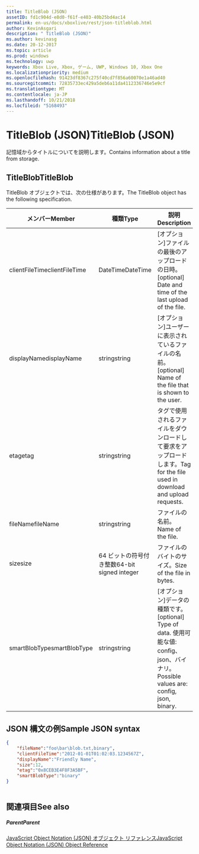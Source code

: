 ```yaml
---
title: TitleBlob (JSON)
assetID: fd1c904d-e8d0-f61f-e403-40b25bd4ac14
permalink: en-us/docs/xboxlive/rest/json-titleblob.html
author: KevinAsgari
description: " TitleBlob (JSON)"
ms.author: kevinasg
ms.date: 20-12-2017
ms.topic: article
ms.prod: windows
ms.technology: uwp
keywords: Xbox Live, Xbox, ゲーム, UWP, Windows 10, Xbox One
ms.localizationpriority: medium
ms.openlocfilehash: 91423df8367c275f40cd7f856a60070e1a46ad40
ms.sourcegitcommit: 72835733ec429a5deb6a11da4112336746e5e9cf
ms.translationtype: MT
ms.contentlocale: ja-JP
ms.lasthandoff: 10/21/2018
ms.locfileid: "5168493"
---
```

# <a name="titleblob-json"></a><span data-ttu-id="9086e-104">TitleBlob (JSON)</span><span class="sxs-lookup"><span data-stu-id="9086e-104">TitleBlob (JSON)</span></span>
<span data-ttu-id="9086e-105">記憶域からタイトルについてを説明します。</span><span class="sxs-lookup"><span data-stu-id="9086e-105">Contains information about a title from storage.</span></span> 
<a id="ID4EP"></a>

 
## <a name="titleblob"></a><span data-ttu-id="9086e-106">TitleBlob</span><span class="sxs-lookup"><span data-stu-id="9086e-106">TitleBlob</span></span>
 
<span data-ttu-id="9086e-107">TitleBlob オブジェクトでは、次の仕様があります。</span><span class="sxs-lookup"><span data-stu-id="9086e-107">The TitleBlob object has the following specification.</span></span>
 
| <span data-ttu-id="9086e-108">メンバー</span><span class="sxs-lookup"><span data-stu-id="9086e-108">Member</span></span>| <span data-ttu-id="9086e-109">種類</span><span class="sxs-lookup"><span data-stu-id="9086e-109">Type</span></span>| <span data-ttu-id="9086e-110">説明</span><span class="sxs-lookup"><span data-stu-id="9086e-110">Description</span></span>| 
| --- | --- | --- | 
| <span data-ttu-id="9086e-111">clientFileTime</span><span class="sxs-lookup"><span data-stu-id="9086e-111">clientFileTime</span></span>| <span data-ttu-id="9086e-112">DateTime</span><span class="sxs-lookup"><span data-stu-id="9086e-112">DateTime</span></span>| <span data-ttu-id="9086e-113">[オプション]ファイルの最後のアップロードの日時。</span><span class="sxs-lookup"><span data-stu-id="9086e-113">[optional] Date and time of the last upload of the file.</span></span>| 
| <span data-ttu-id="9086e-114">displayName</span><span class="sxs-lookup"><span data-stu-id="9086e-114">displayName</span></span>| <span data-ttu-id="9086e-115">string</span><span class="sxs-lookup"><span data-stu-id="9086e-115">string</span></span>| <span data-ttu-id="9086e-116">[オプション]ユーザーに表示されているファイルの名前。</span><span class="sxs-lookup"><span data-stu-id="9086e-116">[optional] Name of the file that is shown to the user.</span></span>| 
| <span data-ttu-id="9086e-117">etag</span><span class="sxs-lookup"><span data-stu-id="9086e-117">etag</span></span>| <span data-ttu-id="9086e-118">string</span><span class="sxs-lookup"><span data-stu-id="9086e-118">string</span></span>| <span data-ttu-id="9086e-119">タグで使用されるファイルをダウンロードして要求をアップロードします。</span><span class="sxs-lookup"><span data-stu-id="9086e-119">Tag for the file used in download and upload requests.</span></span>| 
| <span data-ttu-id="9086e-120">fileName</span><span class="sxs-lookup"><span data-stu-id="9086e-120">fileName</span></span>| <span data-ttu-id="9086e-121">string</span><span class="sxs-lookup"><span data-stu-id="9086e-121">string</span></span>| <span data-ttu-id="9086e-122">ファイルの名前。</span><span class="sxs-lookup"><span data-stu-id="9086e-122">Name of the file.</span></span>| 
| <span data-ttu-id="9086e-123">size</span><span class="sxs-lookup"><span data-stu-id="9086e-123">size</span></span>| <span data-ttu-id="9086e-124">64 ビットの符号付き整数</span><span class="sxs-lookup"><span data-stu-id="9086e-124">64-bit signed integer</span></span>| <span data-ttu-id="9086e-125">ファイルのバイトのサイズ。</span><span class="sxs-lookup"><span data-stu-id="9086e-125">Size of the file in bytes.</span></span>| 
| <span data-ttu-id="9086e-126">smartBlobType</span><span class="sxs-lookup"><span data-stu-id="9086e-126">smartBlobType</span></span>| <span data-ttu-id="9086e-127">string</span><span class="sxs-lookup"><span data-stu-id="9086e-127">string</span></span>| <span data-ttu-id="9086e-128">[オプション]データの種類です。</span><span class="sxs-lookup"><span data-stu-id="9086e-128">[optional] Type of data.</span></span> <span data-ttu-id="9086e-129">使用可能な値: config、json、バイナリ。</span><span class="sxs-lookup"><span data-stu-id="9086e-129">Possible values are: config, json, binary.</span></span>| 
  
<a id="ID4E6C"></a>

 
## <a name="sample-json-syntax"></a><span data-ttu-id="9086e-130">JSON 構文の例</span><span class="sxs-lookup"><span data-stu-id="9086e-130">Sample JSON syntax</span></span>
 

```json
{
    "fileName":"foo\bar\blob.txt,binary",
    "clientFileTime":"2012-01-01T01:02:03.1234567Z",
    "displayName":"Friendly Name",
    "size":12,
    "etag":"0x8CEB3E4F8F3A5BF",
    "smartBlobType":"binary"
}
      
```

  
<a id="ID4EID"></a>

 
## <a name="see-also"></a><span data-ttu-id="9086e-131">関連項目</span><span class="sxs-lookup"><span data-stu-id="9086e-131">See also</span></span>
 
<a id="ID4EKD"></a>

 
##### <a name="parent"></a><span data-ttu-id="9086e-132">Parent</span><span class="sxs-lookup"><span data-stu-id="9086e-132">Parent</span></span> 

[<span data-ttu-id="9086e-133">JavaScript Object Notation (JSON) オブジェクト リファレンス</span><span class="sxs-lookup"><span data-stu-id="9086e-133">JavaScript Object Notation (JSON) Object Reference</span></span>](atoc-xboxlivews-reference-json.md)

   